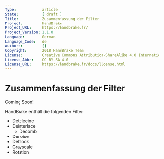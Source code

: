 ```yaml
---
Type:            article
State:           [ draft ]
Title:           Zusammenfassung der Filter
Project:         HandBrake
Project_URL:     https://handbrake.fr/
Project_Version: 1.1.0
Language:        German
Language_Code:   de
Authors:         []
Copyright:       2018 HandBrake Team
License:         Creative Commons Attribution-ShareAlike 4.0 International
License_Abbr:    CC BY-SA 4.0
License_URL:     https://handbrake.fr/docs/license.html
---
```


Zusammenfassung der Filter
=============================

Coming Soon!

HandBrake enthält die folgenden Filter:

- Detelecine
- Deinterlace 
  - Decomb
- Denoise
- Deblock
- Grayscale
- Rotation
